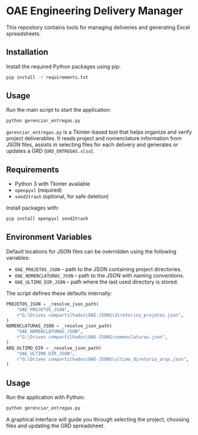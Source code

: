 # OAE Engineering Delivery Manager

This repository contains tools for managing deliveries and generating Excel spreadsheets.

## Installation

Install the required Python packages using pip:

```bash
pip install -r requirements.txt
```

## Usage

Run the main script to start the application:

```bash
python gerenciar_entregas.py
```

`gerenciar_entregas.py` is a Tkinter-based tool that helps organize and verify
project deliverables. It reads project and nomenclature information from JSON
files, assists in selecting files for each delivery and generates or updates
a GRD (`GRD_ENTREGAS.xlsx`).

## Requirements

- Python 3 with Tkinter available
- `openpyxl` (required)
- `send2trash` (optional, for safe deletion)

Install packages with:

```bash
pip install openpyxl send2trash
```

## Environment Variables

Default locations for JSON files can be overridden using the following
variables:

- `OAE_PROJETOS_JSON` – path to the JSON containing project directories.
- `OAE_NOMENCLATURAS_JSON` – path to the JSON with naming conventions.
- `OAE_ULTIMO_DIR_JSON` – path where the last used directory is stored.

The script defines these defaults internally:

```python
PROJETOS_JSON = _resolve_json_path(
    "OAE_PROJETOS_JSON",
    r"G:\Drives compartilhados\OAE-JSONS\diretorios_projetos.json",
)
NOMENCLATURAS_JSON = _resolve_json_path(
    "OAE_NOMENCLATURAS_JSON",
    r"G:\Drives compartilhados\OAE-JSONS\nomenclaturas.json",
)
ARQ_ULTIMO_DIR = _resolve_json_path(
    "OAE_ULTIMO_DIR_JSON",
    r"G:\Drives compartilhados\OAE-JSONS\ultimo_diretorio_arqs.json",
)
```

## Usage

Run the application with Python:

```bash
python gerenciar_entregas.py
```

A graphical interface will guide you through selecting the project, choosing
files and updating the GRD spreadsheet.


